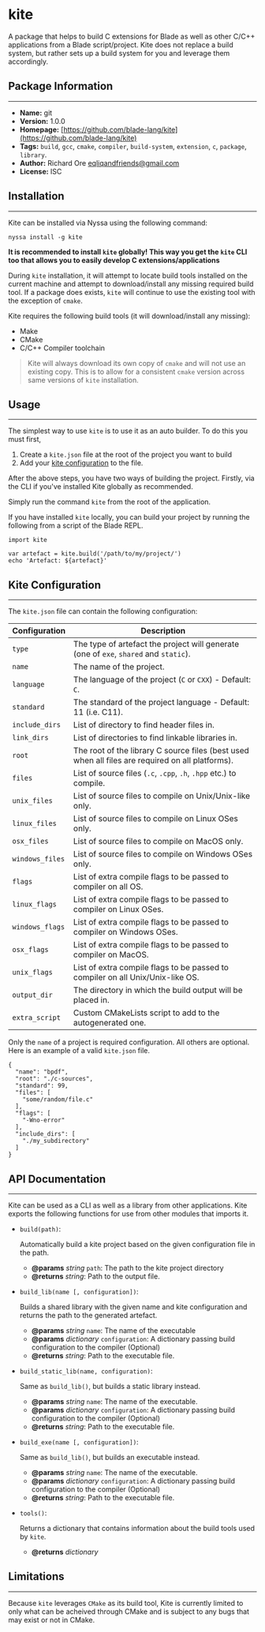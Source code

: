 # kite

A package that helps to build C extensions for Blade as well as other C/C++ applications from a Blade script/project. Kite does not replace a build system, but rather sets up a build system for you and leverage them accordingly.


## Package Information
---

- **Name:** git
- **Version:** 1.0.0
- **Homepage:** [https://github.com/blade-lang/kite](https://github.com/blade-lang/kite)
- **Tags:** `build`, `gcc`, `cmake`, `compiler`, `build-system`, `extension`, `c`, `package`, `library`.
- **Author:** Richard Ore <eqliqandfriends@gmail.com>
- **License:** ISC


## Installation
---

Kite can be installed via Nyssa using the following command:

```
nyssa install -g kite
```

**It is recommended to install `kite` globally! This way you get the `kite` CLI too that allows you to easily develop C extensions/applications**

During `kite` installation, it will attempt to locate build tools installed on the current machine and attempt to download/install any missing required build tool. If a package does exists, `kite` will continue to use the existing tool with the exception of `cmake`.

Kite requires the following build tools (it will download/install any missing):

- Make
- CMake
- C/C++ Compiler toolchain


> Kite will always download its own copy of `cmake` and will not use an existing copy. This is to allow for a consistent `cmake` version across same versions of `kite` installation.


## Usage
---

The simplest way to use `kite` is to use it as an auto builder. To do this you must first, 

1. Create a `kite.json` file at the root of the project you want to build 
2. Add your [kite configuration](#kite-configuration) to the file.

After the above steps, you have two ways of building the project. Firstly, via the CLI if you've installed Kite globally as recommended.

Simply run the command `kite` from the root of the application.

If you have installed `kite` locally, you can build your project by running the following from a script of the Blade REPL.


```
import kite

var artefact = kite.build('/path/to/my/project/')
echo 'Artefact: ${artefact}'
```


## Kite Configuration
---

The `kite.json` file can contain the following configuration:

| Configuration | Description |
|---------------|-------------|
| `type`           | The type of artefact the project will generate (one of `exe`, `shared` and `static`). |
| `name`           | The name of the project. |
| `language`       | The language of the project (`C` or `CXX`) - Default: `C`. |
| `standard`       | The standard of the project language - Default: 11 (i.e. C11). |
| `include_dirs`   | List of directory to find header files in. |
| `link_dirs`      | List of directories to find linkable libraries in. |
| `root`           | The root of the library C source files (best used when all files are required on all platforms). |
| `files`          | List of source files (`.c`, `.cpp`, `.h`, `.hpp` etc.) to compile. |
| `unix_files`     | List of source files to compile on Unix/Unix-like only. |
| `linux_files`    | List of source files to compile on Linux OSes only. |
| `osx_files`      | List of source files to compile on MacOS only. |
| `windows_files`  | List of source files to compile on Windows OSes only. |
| `flags`          | List of extra compile flags to be passed to compiler on all OS. |
| `linux_flags`    | List of extra compile flags to be passed to compiler on Linux OSes. |
| `windows_flags`  | List of extra compile flags to be passed to compiler on Windows OSes. |
| `osx_flags`      | List of extra compile flags to be passed to compiler on MacOS. |
| `unix_flags`     | List of extra compile flags to be passed to compiler on all Unix/Unix-like OS. |
| `output_dir`     | The directory in which the build output will be placed in. |
| `extra_script`   | Custom CMakeLists script to add to the autogenerated one. |


Only the `name` of a project is required configuration. All others are optional. Here is an example of a valid `kite.json` file.


```
{
  "name": "bpdf",
  "root": "./c-sources",
  "standard": 99,
  "files": [
    "some/random/file.c"
  ],
  "flags": [
    "-Wno-error"
  ],
  "include_dirs": [
    "./my_subdirectory"
  ]
}
```


## API Documentation
---

Kite can be used as a CLI as well as a library from other applications. Kite exports the following functions for use from other modules that imports it.


- `build(path)`:
  
  Automatically build a kite project based on the given configuration file in the path.
  
  - **@params** *string* `path`: The path to the kite project directory
  - **@returns** *string*:  Path to the output file.


- `build_lib(name [, configuration])`:
  
  Builds a shared library with the given name and kite configuration and returns the path to the generated artefact.
  
  - **@params** *string* `name`:   The name of the executable
  - **@params** *dictionary* `configuration`: A dictionary passing build configuration to the compiler (Optional)
  - **@returns** *string*:   Path to the executable file.


- `build_static_lib(name, configuration)`:
  
  Same as `build_lib()`, but builds a static library instead.
  
  - **@params** *string* `name`:   The name of the executable.
  - **@params** *dictionary* `configuration`: A dictionary passing build configuration to the compiler (Optional)
  - **@returns** *string*:   Path to the executable file.


- `build_exe(name [, configuration])`:
  
  Same as `build_lib()`, but builds an executable instead.
  
  - **@params** *string* `name`:   The name of the executable.
  - **@params** *dictionary* `configuration`: A dictionary passing build configuration to the compiler (Optional)
  - **@returns** *string*:   Path to the executable file.


- `tools()`:
  
  Returns a dictionary that contains information about the build tools used by `kite`.
  
  - **@returns** *dictionary*


## Limitations
---

Because `kite` leverages `CMake` as its build tool, Kite is currently limited to only what can be acheived through CMake and is subject to any bugs that may exist or not in CMake.

